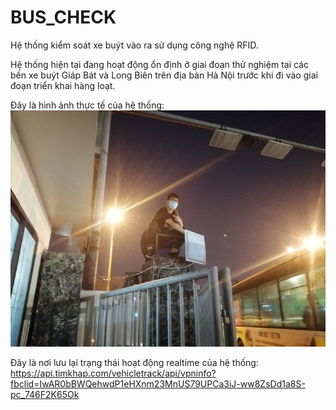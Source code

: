 # BUS_CHECK
Hệ thống kiểm soát xe buýt vào ra sử dụng công nghệ RFID. 

Hệ thống hiện tại đang hoạt động ổn định ở giai đoạn thử nghiệm tại các bến xe buýt Giáp Bát và Long Biên trên địa bàn Hà Nội trước khi đi vào giai đoạn triển khai hàng loạt.

Đây là hình ảnh thực tế của hệ thống:
![RFID](rfid.jpg)

Đây là nơi lưu lại trạng thái hoạt động realtime của hệ thống: 
https://api.timkhap.com/vehicletrack/api/vpninfo?fbclid=IwAR0bBWQehwdP1eHXnm23MnUS79UPCa3iJ-ww8ZsDd1a8S-pc_746F2K65Ok

